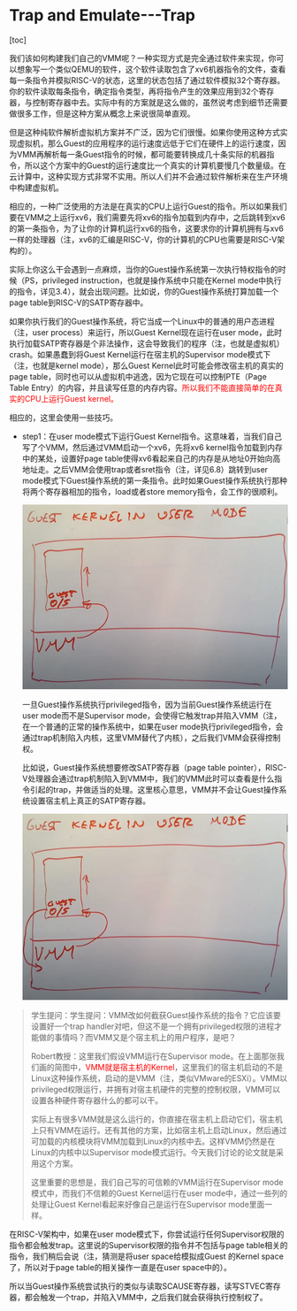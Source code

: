 # Trap and Emulate---Trap

[toc]

我们该如何构建我们自己的VMM呢？一种实现方式是完全通过软件来实现，你可以想象写一个类似QEMU的软件，这个软件读取包含了xv6机器指令的文件，查看每一条指令并模拟RISC-V的状态，这里的状态包括了通过软件模拟32个寄存器。你的软件读取每条指令，确定指令类型，再将指令产生的效果应用到32个寄存器，与控制寄存器中去。实际中有的方案就是这么做的，虽然说考虑到细节还需要做很多工作，但是这种方案从概念上来说很简单直观。

但是这种纯软件解析虚拟机方案并不广泛，因为它们很慢。如果你使用这种方式实现虚拟机，那么Guest的应用程序的运行速度远低于它们在硬件上的运行速度，因为VMM再解析每一条Guest指令的时候，都可能要转换成几十条实际的机器指令，所以这个方案中的Guest的运行速度比一个真实的计算机要慢几个数量级。在云计算中，这种实现方式非常不实用。所以人们并不会通过软件解析来在生产环境中构建虚拟机。

相应的，一种广泛使用的方法是在真实的CPU上运行Guest的指令。所以如果我们要在VMM之上运行xv6，我们需要先将xv6的指令加载到内存中，之后跳转到xv6的第一条指令，为了让你的计算机运行xv6的指令，这要求你的计算机拥有与xv6一样的处理器（注，xv6的汇编是RISC-V，你的计算机的CPU也需要是RISC-V架构的）。

实际上你这么干会遇到一点麻烦，当你的Guest操作系统第一次执行特权指令的时候（PS，privileged instruction，也就是操作系统中只能在Kernel mode中执行的指令，详见3.4），就会出现问题。比如说，你的Guest操作系统打算加载一个page table到RISC-V的SATP寄存器中。

如果你执行我们的Guest操作系统，将它当成一个Linux中的普通的用户态进程（注，user process）来运行，所以Guest Kernel现在运行在user mode，此时执行加载SATP寄存器是个非法操作，这会导致我们的程序（注，也就是虚拟机）crash。如果愚蠢到将Guest Kernel运行在宿主机的Supervisor mode模式下（注，也就是kernel mode），那么Guest Kernel此时可能会修改宿主机的真实的page table，同时也可以从虚拟机中逃逸，因为它现在可以控制PTE（Page Table Entry）的内容，并且读写任意的内存内容。<font color=red>所以我们不能直接简单的在真实的CPU上运行Guest kernel。</font>

相应的，这里会使用一些技巧。

* step1：在user mode模式下运行Guest Kernel指令。这意味着，当我们自己写了个VMM，然后通过VMM启动一个xv6，先将xv6 kernel指令加载到内存中的某处，设置好page table使得xv6看起来自己的内存是从地址0开始向高地址走。之后VMM会使用trap或者sret指令（注，详见6.8）跳转到user mode模式下Guest操作系统的第一条指令。此时如果Guest操作系统执行那种将两个寄存器相加的指令，load或者store memory指令，会工作的很顺利。

  ![img](.assets/image%20(575).png)

  一旦Guest操作系统执行privileged指令，因为当前Guest操作系统运行在user mode而不是Supervisor mode，会使得它触发trap并陷入VMM（注，在一个普通的正常的操作系统中，如果在user mode执行privileged指令，会通过trap机制陷入内核，这里VMM替代了内核），之后我们VMM会获得控制权。

  比如说，Guest操作系统想要修改SATP寄存器（page table pointer），RISC-V处理器会通过trap机制陷入到VMM中，我们的VMM此时可以查看是什么指令引起的trap，并做适当的处理。这里核心意思，VMM并不会让Guest操作系统设置宿主机上真正的SATP寄存器。

  ![img](.assets/image%20(727)%20(1).png)

>学生提问：学生提问：VMM改如何截获Guest操作系统的指令？它应该要设置好一个trap handler对吧，但这不是一个拥有privileged权限的进程才能做的事情吗？而VMM又是个宿主机上的用户程序，是吧？
>
>Robert教授：这里我们假设VMM运行在Supervisor mode。在上面那张我们画的简图中，<font color=red>VMM就是宿主机的Kernel</font>，这里我们的宿主机启动的不是Linux这种操作系统，启动的是VMM（注，类似VMware的ESXi）。VMM以privileged权限运行，并拥有对宿主机硬件的完整的控制权限，VMM可以设置各种硬件寄存器什么的都可以干。
>
>实际上有很多VMM就是这么运行的，你直接在宿主机上启动它们，宿主机上只有VMM在运行。还有其他的方案，比如宿主机上启动Linux，然后通过可加载的内核模块将VMM加载到Linux的内核中去。这样VMM仍然是在Linux的内核中以Supervisor mode模式运行。今天我们讨论的论文就是采用这个方案。
>
>这里重要的思想是，我们自己写的可信赖的VMM运行在Supervisor mode模式中，而我们不信赖的Guest Kernel运行在user mode中，通过一些列的处理让Guest Kernel看起来好像自己是运行在Supervisor mode里面一样。

在RISC-V架构中，如果在user mode模式下，你尝试运行任何Supervisor权限的指令都会触发trap。这里说的Supervisor权限的指令并不包括与page table相关的指令，我们稍后会说（注，猜测是将user space给模拟成Guest 的Kernel space了，所以对于page table的相关操作一直是在user space中的）。

所以当Guest操作系统尝试执行的类似与读取SCAUSE寄存器，读写STVEC寄存器，都会触发一个trap，并陷入VMM中，之后我们就会获得执行控制权了。





